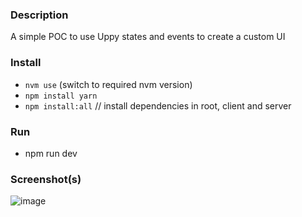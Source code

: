 ### Description
A simple POC to use Uppy states and events to create a custom UI

### Install
- `nvm use` (switch to required nvm version)
- `npm install yarn`
- `npm install:all` // install dependencies in root, client and server

### Run
- npm run dev

### Screenshot(s)
![image](https://github.com/user-attachments/assets/4690897b-16bc-4445-bc71-ee077b249262)
